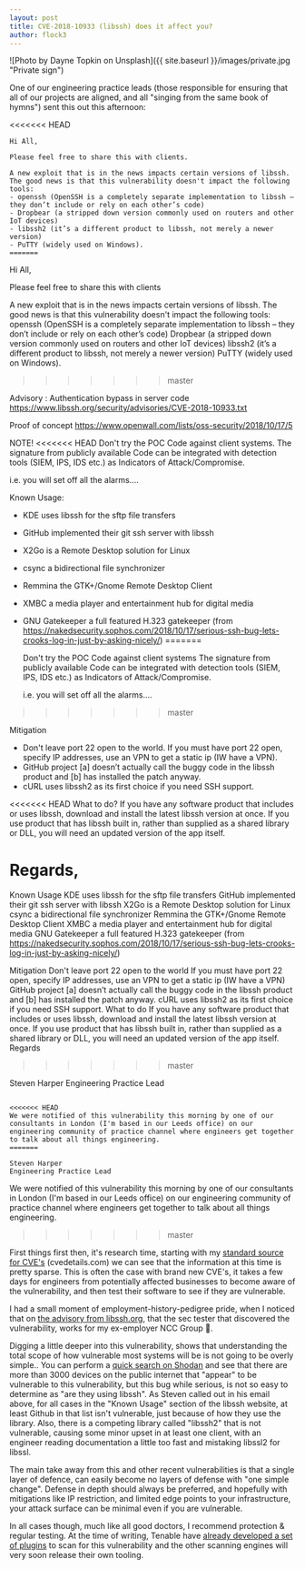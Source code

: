 ```yaml
---
layout: post
title: CVE-2018-10933 (libssh) does it affect you?
author: flock3
---
```


![Photo by Dayne Topkin on Unsplash]({{ site.baseurl }}/images/private.jpg "Private sign")

One of our engineering practice leads (those responsible for ensuring that all of our projects are aligned, and all "singing  from the same book of hymns") sent this out this afternoon:

<<<<<<< HEAD
```plaintext
Hi All,

Please feel free to share this with clients.

A new exploit that is in the news impacts certain versions of libssh. The good news is that this vulnerability doesn't impact the following tools:
- openssh (OpenSSH is a completely separate implementation to libssh – they don’t include or rely on each other’s code)
- Dropbear (a stripped down version commonly used on routers and other IoT devices)
- libssh2 (it’s a different product to libssh, not merely a newer version)
- PuTTY (widely used on Windows).
=======
```
Hi All,

Please feel free to share this with clients

A new exploit that is in the news impacts certain versions of libssh.
The good news is that this vulnerability doesn't impact the following tools:
openssh (OpenSSH is a completely separate implementation to libssh – they don’t include or rely on each other’s code)
Dropbear (a stripped down version commonly used on routers and other IoT devices)
libssh2 (it’s a different product to libssh, not merely a newer version)
PuTTY (widely used on Windows).
>>>>>>> master

Advisory : Authentication bypass in server code
https://www.libssh.org/security/advisories/CVE-2018-10933.txt

Proof of concept
https://www.openwall.com/lists/oss-security/2018/10/17/5

NOTE!
<<<<<<< HEAD
Don't try the POC Code against client systems. The signature from publicly available Code can be integrated with detection tools (SIEM, IPS, IDS etc.) as Indicators of Attack/Compromise.

i.e. you will set off all the alarms....

Known Usage:
- KDE uses libssh for the sftp file transfers
- GitHub implemented their git ssh server with libssh
- X2Go is a Remote Desktop solution for Linux
- csync a bidirectional file synchronizer
- Remmina the GTK+/Gnome Remote Desktop Client
- XMBC a media player and entertainment hub for digital media
- GNU Gatekeeper a full featured H.323 gatekeeper 
(from https://nakedsecurity.sophos.com/2018/10/17/serious-ssh-bug-lets-crooks-log-in-just-by-asking-nicely/)
=======

    Don't try the POC Code against client systems
    The signature from publicly available Code can be integrated with detection tools (SIEM, IPS, IDS etc.) as Indicators of Attack/Compromise.

    i.e. you will set off all the alarms....
>>>>>>> master

Mitigation
- Don't leave port 22 open to the world. If you must have port 22 open, specify IP addresses, use an VPN to get a static ip (IW have a VPN).
- GitHub project [a] doesn’t actually call the buggy code in the libssh product and [b] has installed the patch anyway.
- cURL uses libssh2 as its first choice if you need SSH support.

<<<<<<< HEAD
What to do?
If you have any software product that includes or uses libssh, download and install the latest libssh version at once. If you use product that has libssh built in, rather than supplied as a shared library or DLL, you will need an updated version of the app itself.

Regards,
=======
Known Usage
KDE uses libssh for the sftp file transfers
GitHub implemented their git ssh server with libssh
X2Go is a Remote Desktop solution for Linux
csync a bidirectional file synchronizer
Remmina the GTK+/Gnome Remote Desktop Client
XMBC a media player and entertainment hub for digital media
GNU Gatekeeper a full featured H.323 gatekeeper
(from https://nakedsecurity.sophos.com/2018/10/17/serious-ssh-bug-lets-crooks-log-in-just-by-asking-nicely/)

Mitigation
Don't leave port 22 open to the world
If you must have port 22 open, specify IP addresses, use an VPN to get a static ip (IW have a VPN)
GitHub project [a] doesn’t actually call the buggy code in the libssh product and [b] has installed the patch anyway.
cURL uses libssh2 as its first choice if you need SSH support.
What to do
If you have any software product that includes or uses libssh, download and install the latest libssh version at once.
If you use product that has libssh built in, rather than supplied as a shared library or DLL, you will need an updated version of the app itself.
Regards
>>>>>>> master

Steven Harper
Engineering Practice Lead
```

<<<<<<< HEAD
We were notified of this vulnerability this morning by one of our consultants in London (I'm based in our Leeds office) on our engineering community of practice channel where engineers get together to talk about all things engineering.
=======

Steven Harper
Engineering Practice Lead
```

We were notified of this vulnerability this morning by one of our consultants in London (I'm based in our Leeds office) on our engineering community of practice channel where engineers get together to talk about all things engineering. 
>>>>>>> master

First things first then, it's research time, starting with my  [standard source for CVE's](https://www.cvedetails.com/cve/CVE-2018-10933/?q=CVE-2018-10933) (cvedetails.com) we can see that the information at this time is pretty sparse.  This is often the case with brand new CVE's, it takes a few days for engineers from potentially affected businesses to become aware of the vulnerability, and then test their software to see if they are vulnerable.

I had a small moment of employment-history-pedigree pride, when I noticed that on [the advisory from libssh.org](https://www.libssh.org/security/advisories/CVE-2018-10933.txt), that the sec tester that discovered the vulnerability, works for my ex-employer NCC Group 👊.

Digging a little deeper into this vulnerability, shows that understanding the total scope of how vulnerable most systems will be is not going to be overly simple.. You can perform a [quick search on Shodan](https://www.shodan.io/search?query=libssh+port%3A%2222%22) and see that there are more than 3000 devices on the public internet that "appear" to be vulnerable to this vulnerability, but this bug while serious, is not so easy to determine as "are they using libssh".  As Steven called out in his email above, for all cases in the "Known Usage" section of the libssh website, at least Github in that list isn't vulnerable, just because of how they use the library.  Also, there is a competing library called "libssh2" that is not vulnerable, causing some minor upset in at least one client, with an engineer reading documentation a little too fast and mistaking libssl2 for libssl.

The main take away from this and other recent vulnerabilities is that a single layer of defence, can easily become no layers of defense with "one simple change".  Defense in depth should always be preferred, and hopefully with mitigations like IP restriction, and limited edge points to your infrastructure, your attack surface can be minimal even if you are vulnerable.

In all cases though, much like all good doctors, I recommend  protection & regular testing. At the time of writing, Tenable have [already developed a set of plugins](https://www.tenable.com/plugins/search?q=cves%3A(%22CVE-2018-10933%22)&sort=&page=1) to scan for this vulnerability and the other scanning engines will very soon release their own tooling.
